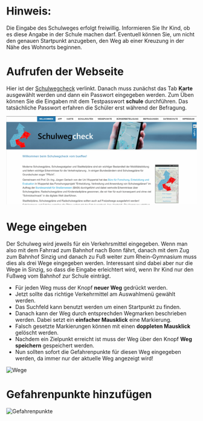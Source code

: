# Hinweis:

Die Eingabe des Schulweges erfolgt freiwillig. Informieren Sie Ihr Kind, ob es diese Angabe in der Schule machen darf. Eventuell können Sie, um nicht den genauen Startpunkt anzugeben, den Weg ab einer Kreuzung in der Nähe des Wohnorts beginnen.


# Aufrufen der Webseite

Hier ist der [Schulwegcheck](https://www.schulwegcheck.de) verlinkt.
Danach muss zunächst das Tab **Karte** ausgewählt werden und dann ein Passwort eingegeben werden. Zum Üben können Sie die Eingaben mit dem Testpasswort **schule** durchführen. Das tatsächliche Passwort erfahren die Schüler erst während der Befragung.

![Aufrufen](Aufrufen.gif)

# Wege eingeben

Der Schulweg wird jeweils für ein Verkehrsmittel eingegeben. Wenn man also mit dem Fahrrad zum Bahnhof nach Bonn fährt, danach mit dem Zug zum Bahnhof Sinzig und danach zu Fuß weiter zum Rhein-Gymnasium muss dies als drei Wege eingegeben werden. Interessant sind dabei aber nur die Wege in Sinzig, so dass die Eingabe erleichtert wird, wenn Ihr Kind nur den Fußweg vom Bahnhof zur Schule einträgt.

* Für jeden Weg muss der Knopf **neuer Weg** gedrückt werden.
* Jetzt sollte das richtige Verkehrmittel am Auswahlmenü gewählt werden.
* Das Suchfeld kann benutzt werden um einen Startpunkt zu finden.
* Danach kann der Weg durch entsprechden Wegmarken beschrieben werden. Dabei setzt ein **einfacher Mausklick** eine Markierung.
* Falsch gesetzte Markierungen können mit einen **doppleten Mausklick** gelöscht werden.
* Nachdem ein Zielpunkt erreicht ist muss der Weg über den Knopf **Weg speichern** gespeichert werden.
* Nun sollten sofort die Gefahrenpunkte für diesen Weg eingegeben werden, da immer nur der aktuelle Weg angezeigt wird!

![Wege](Wege.gif)

# Gefahrenpunkte hinzufügen


![Gefahrenpunkte](Gefahrenpunkte.gif)
